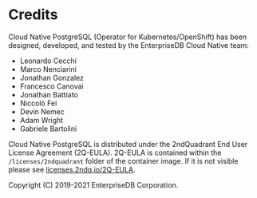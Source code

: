 # Credits

Cloud Native PostgreSQL (Operator for Kubernetes/OpenShift) has been designed,
developed, and tested by the EnterpriseDB Cloud Native team:

- Leonardo Cecchi
- Marco Nenciarini
- Jonathan Gonzalez
- Francesco Canovai
- Jonathan Battiato
- Niccolò Fei
- Devin Nemec
- Adam Wright
- Gabriele Bartolini

Cloud Native PostgreSQL is distributed under the 2ndQuadrant End User License
Agreement (2Q-EULA). 2Q-EULA is contained within the `/licenses/2ndquadrant`
folder of the container image.  If it is not  visible please see
[licenses.2ndq.io/2Q-EULA](https://licenses.2ndq.io/2Q-EULA).

Copyright (C) 2019-2021 EnterpriseDB Corporation.
